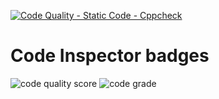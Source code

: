 [![Code Quality - Static Code - Cppcheck](https://github.com/sindhumathip/M1_Tic-tac-toe_Game/actions/workflows/cppcheck.yml/badge.svg)](https://github.com/sindhumathip/M1_Tic-tac-toe_Game/actions/workflows/cppcheck.yml)

# Code Inspector badges
![code quality score](https://api.codiga.io/project/29985/score/svg)
![code grade](https://api.codiga.io/project/29985/status/svg)
